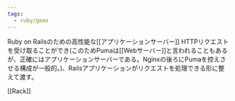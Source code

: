 ```yaml
---
tags:
  - ruby/gems
---
```

Ruby on Railsのための高性能な[[アプリケーションサーバー]]
HTTPリクエストを受け取ることができ(このためPumaは[[Webサーバー]]と言われることもあるが、正確にはアプリケーションサーバーである。Nginxの後ろにPumaを控えさせる構成が一般的。)、Railsアプリケーションがリクエストを処理できる形に整えて渡す。

[[Rack]]